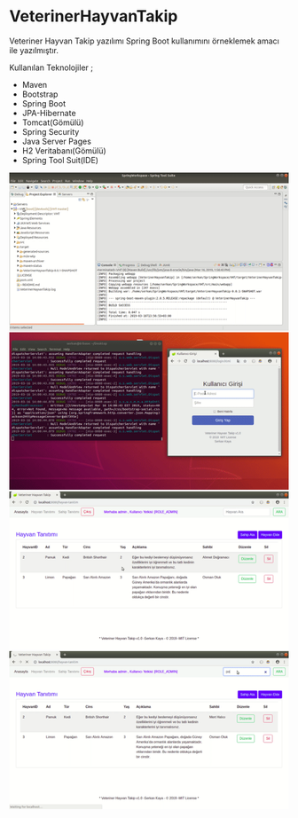 # VeterinerHayvanTakip

Veteriner Hayvan Takip yazılımı Spring Boot kullanımını örneklemek amacı ile yazılmıştır.

Kullanılan Teknolojiler ;

* Maven
* Bootstrap
* Spring Boot
* JPA-Hibernate
* Tomcat(Gömülü)
* Spring Security
* Java Server Pages
* H2 Veritabanı(Gömülü)
* Spring Tool Suit(IDE)

![](/gorsel-veri/war-hazirlama-ve-calistirma.gif)
![](/gorsel-veri/proje-tanitim-1.gif)
![](/gorsel-veri/proje-tanitim-2.gif)
![](/gorsel-veri/proje-tanitim-3.gif)




